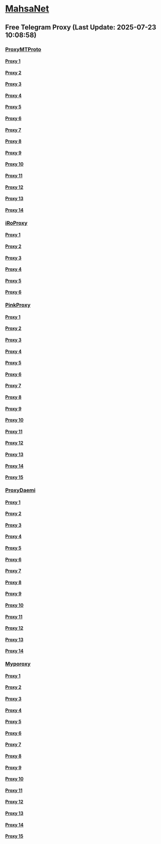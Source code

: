 
# [MahsaNet](https://t.me/mahsa_net)
## Free Telegram Proxy (Last Update: 2025-07-23 10:08:58)
### [ProxyMTProto](https://t.me/ProxyMTProto)
#### [Proxy 1](tg://proxy?server=jak-paris.homborg-hamborg.dodos-codam.jojo19.ir&port=443&secret=7gD_AA___wD_9VVf______VtZWRpYS5zdGVhbXBvd2VyZWQuY29t)
#### [Proxy 2](tg://proxy?server=Paretir-paris.nuremborg-hamborg.dodos-codam.jojo19.ir&port=443&secret=7gD_AA___wD_9VVf______VtZWRpYS5zdGVhbXBvd2VyZWQuY29t)
#### [Proxy 3](tg://proxy?server=195.62.32.120&port=443&secret=EERighJJvXrFGRMCIMJdCQRueWVrdGFuZXQuY29tZmFyYWthdi5jb212YW4ubmFqdmEuY29tAAAAAAAAAAAAAAAAAAAAAAAAAAAAAAAAAAAAAAAAAAAAAAAAAAAAAAAAAAAAAAAAAAAAAAAAAAAAAAAAAAAAAAAAAAAAAAAAAAAAAAA)
#### [Proxy 4](tg://proxy?server=webpanel.arzoonstor.ir.&port=443&secret=7gAA8A8Pd1VV____9QBuLmktLXcuZ28tLS0)
#### [Proxy 5](tg://proxy?server=dns.arzoonstor.ir.&port=443&secret=7gAA8A8Pd1VV____9QBuLmktLXcuZ28tLS0)
#### [Proxy 6](tg://proxy?server=webpanel.arzoonstor.ir.&port=443&secret=7gAA8A8Pd1VV____9QBuLmktLXcuZ28tLS0)
#### [Proxy 7](tg://proxy?server=14.102.10.181&port=888&secret=eeNEgYdJvXrFGRMCIMJdCQtY2RueWVrdGFuZXQuY29tZmFyYWthdi5jb212YW4ubmFqdmEuY29tAAAAAAAAAAAAAAAAAAAAAAAAAAAAAAAA)
#### [Proxy 8](tg://proxy?server=iran.filters.yoga.&port=8888&secret=eeNEgYdJvXrFGRMCIMJdCQtY2RueWVrdGFuZXQuY29tZmFyYWthdi5jb212YW4ubmFqdmEuY29tAAAAAAAAAAAAAAAAAAAAAAAAAAAAAAAA)
#### [Proxy 9](tg://proxy?server=Active.parsa-learning.ir.&port=443&secret=7hAQEP8PSAZT____9QBuLmltZWRpYS5zdGVhbXBvd2VyZWQuY29t)
#### [Proxy 10](tg://proxy?server=mci.parsa-learning.ir.&port=443&secret=7hAQEP8PSAZT____9QBuLmltZWRpYS5zdGVhbXBvd2VyZWQuY29t)
#### [Proxy 11](tg://proxy?server=my.parsa-learning.ir.&port=443&secret=7hAQEP8PSAZT____9QBuLmltZWRpYS5zdGVhbXBvd2VyZWQuY29t)
#### [Proxy 12](tg://proxy?server=web.parsa-learning.ir.&port=443&secret=7hAQEP8PSAZT____9QBuLmltZWRpYS5zdGVhbXBvd2VyZWQuY29t)
#### [Proxy 13](tg://proxy?server=dwonload-netspeed-for-tests.iomusices.ir.&port=9741&secret=ee0000f00f0f775555fffffff5006e2e696d656469612e737465616d706f77657265642e636f6d)
#### [Proxy 14](tg://proxy?server=Allow-more-english-support.kqmusic.ir.&port=9741&secret=ee0000f00f0f775555fffffff5006e2e696d656469612e737465616d706f77657265642e636f6d)
### [iRoProxy](https://t.me/iRoProxy)
#### [Proxy 1](tg://proxy?server=87.248.132.79&port=200&secret=eeNEgYdJvXrFGRMCIMJdCQtY2RueWVrdGFuZXQuY29tZmFyYWthdi5jb212YW4ubmFqdmEuY29tAAAAAAAAAAAAAAAAAAAAAAAAAAAAAAAA)
#### [Proxy 2](tg://proxy?server=87.248.132.80&port=155&secret=EERighJJvXrFGRMCIMJdCQRueWVrdGFuZXQuY29tZmFyYWthdi5jb212YW4ubmFqdmEuY29tAAAAAAAAAAAAAAAAAAAAAAAAAAAAAAAAAAAAAAAAAAAAAAAAAAAAAAAAAAAAAAAAAAAAAAAAAAAAAAAAAAAAAAAAAAAAAAAAAAAAAAA)
#### [Proxy 3](tg://proxy?server=87.248.132.94&port=200&secret=eeNEgYdJvXrFGRMCIMJdCQtY2RueWVrdGFuZXQuY29tZmFyYWthdi5jb212YW4ubmFqdmEuY29tAAAAAAAAAAAAAAAAAAAAAAAAAAAAAAAA)
#### [Proxy 4](tg://proxy?server=87.248.132.46&port=155&secret=EERighJJvXrFGRMCIMJdCQRueWVrdGFuZXQuY29tZmFyYWthdi5jb212YW4ubmFqdmEuY29tAAAAAAAAAAAAAAAAAAAAAAAAAAAAAAAAAAAAAAAAAAAAAAAAAAAAAAAAAAAAAAAAAAAAAAAAAAAAAAAAAAAAAAAAAAAAAAAAAAAAAAA)
#### [Proxy 5](tg://proxy?server=87.248.132.68&port=155&secret=EERighJJvXrFGRMCIMJdCQRueWVrdGFuZXQuY29tZmFyYWthdi5jb212YW4ubmFqdmEuY29tAAAAAAAAAAAAAAAAAAAAAAAAAAAAAAAAAAAAAAAAAAAAAAAAAAAAAAAAAAAAAAAAAAAAAAAAAAAAAAAAAAAAAAAAAAAAAAAAAAAAAAA)
#### [Proxy 6](tg://proxy?server=87.248.132.40&port=155&secret=EERighJJvXrFGRMCIMJdCQRueWVrdGFuZXQuY29tZmFyYWthdi5jb212YW4ubmFqdmEuY29tAAAAAAAAAAAAAAAAAAAAAAAAAAAAAAAAAAAAAAAAAAAAAAAAAAAAAAAAAAAAAAAAAAAAAAAAAAAAAAAAAAAAAAAAAAAAAAAAAAAAAAA)
### [PinkProxy](https://t.me/PinkProxy)
#### [Proxy 1](tg://proxy?server=87.248.134.201&port=443&secret=ee0000f00f0f775555fffffff5006e2e696D656469612E737465616D706F77657265642E636F6D)
#### [Proxy 2](tg://proxy?server=87.248.134.202&port=443&secret=ee0000f00f0f775555fffffff5006e2e696D656469612E737465616D706F77657265642E636F6D)
#### [Proxy 3](tg://proxy?server=176.65.135.63&port=23&secret=eeNEgYdJvXrFGRMCIMJdCQtY2RueWVrdGFuZXQuY29tZmFyYWthdi5jb212YW4ubmFqdmEuY29tAAAAAAAAAAAAAAAAAAAAAAAAAAAAAAAA)
#### [Proxy 4](tg://proxy?server=176.65.135.64&port=23&secret=eeNEgYdJvXrFGRMCIMJdCQtY2RueWVrdGFuZXQuY29tZmFyYWthdi5jb212YW4ubmFqdmEuY29tAAAAAAAAAAAAAAAAAAAAAAAAAAAAAAAA)
#### [Proxy 5](tg://proxy?server=87.248.134.170&port=443&secret=ee0000f00f0f775555fffffff5006e2e696D656469612E737465616D706F77657265642E636F6D)
#### [Proxy 6](tg://proxy?server=87.248.134.203&port=443&secret=ee0000f00f0f775555fffffff5006e2e696D656469612E737465616D706F77657265642E636F6D)
#### [Proxy 7](tg://proxy?server=87.248.134.204&port=443&secret=ee0000f00f0f775555fffffff5006e2e696D656469612E737465616D706F77657265642E636F6D)
#### [Proxy 8](tg://proxy?server=176.65.135.41&port=23&secret=eeNEgYdJvXrFGRMCIMJdCQtY2RueWVrdGFuZXQuY29tZmFyYWthdi5jb212YW4ubmFqdmEuY29tAAAAAAAAAAAAAAAAAAAAAAAAAAAAAAAA)
#### [Proxy 9](tg://proxy?server=176.65.135.42&port=23&secret=eeNEgYdJvXrFGRMCIMJdCQtY2RueWVrdGFuZXQuY29tZmFyYWthdi5jb212YW4ubmFqdmEuY29tAAAAAAAAAAAAAAAAAAAAAAAAAAAAAAAA)
#### [Proxy 10](tg://proxy?server=87.248.134.171&port=443&secret=ee0000f00f0f775555fffffff5006e2e696D656469612E737465616D706F77657265642E636F6D)
#### [Proxy 11](tg://proxy?server=87.248.134.241&port=443&secret=ee0000f00f0f775555fffffff5006e2e696D656469612E737465616D706F77657265642E636F6D)
#### [Proxy 12](tg://proxy?server=87.248.134.242&port=443&secret=ee0000f00f0f775555fffffff5006e2e696D656469612E737465616D706F77657265642E636F6D)
#### [Proxy 13](tg://proxy?server=176.65.135.103&port=23&secret=eeNEgYdJvXrFGRMCIMJdCQtY2RueWVrdGFuZXQuY29tZmFyYWthdi5jb212YW4ubmFqdmEuY29tAAAAAAAAAAAAAAAAAAAAAAAAAAAAAAAA)
#### [Proxy 14](tg://proxy?server=176.65.135.104&port=23&secret=eeNEgYdJvXrFGRMCIMJdCQtY2RueWVrdGFuZXQuY29tZmFyYWthdi5jb212YW4ubmFqdmEuY29tAAAAAAAAAAAAAAAAAAAAAAAAAAAAAAAA)
#### [Proxy 15](tg://proxy?server=87.248.134.172&port=443&secret=ee0000f00f0f775555fffffff5006e2e696D656469612E737465616D706F77657265642E636F6D)
### [ProxyDaemi](https://t.me/ProxyDaemi)
#### [Proxy 1](tg://proxy?server=163.5.31.10&port=8443&secret=EERighJJvXrFGRMCIMJdCQRueWVrdGFuZXQuY29tZmFyYWthdi5jb212YW4ubmFqdmEuY29tAAAAAAAAAAAAAAAAAAAAAAAAAAAAAAAAAAAAAAAAAAAAAAAAAAAAAAAAAAAAAAAAAAAAAAAAAAAAAAAAAAAAAAAAAAAAAAAAAAAAAAA)
#### [Proxy 2](tg://proxy?server=87.248.132.2&port=443&secret=7otdyWf9v23L9+j4vrzGtv5OemY0WUxtZGg0T3NCcDUwNUFBMDUwMDEwMjAzMDQwNTA2MDcwODA5Li11cGRhdGUxLmFuZHJvaWQuZ29vZ2xlLnN5bmMuaW1hZ2UudG5hYmlzaWJpemlwLmly)
#### [Proxy 3](tg://proxy?server=87.248.132.45&port=155&secret=EERighJJvXrFGRMCIMJdCQRueWVrdGFuZXQuY29tZmFyYWthdi5jb212YW4ubmFqdmEuY29tAAAAAAAAAAAAAAAAAAAAAAAAAAAAAAAAAAAAAAAAAAAAAAAAAAAAAAAAAAAAAAAAAAAAAAAAAAAAAAAAAAAAAAAAAAAAAAAAAAAAAAA)
#### [Proxy 4](tg://proxy?server=87.248.132.60&port=155&secret=EERighJJvXrFGRMCIMJdCQRueWVrdGFuZXQuY29tZmFyYWthdi5jb212YW4ubmFqdmEuY29tAAAAAAAAAAAAAAAAAAAAAAAAAAAAAAAAAAAAAAAAAAAAAAAAAAAAAAAAAAAAAAAAAAAAAAAAAAAAAAAAAAAAAAAAAAAAAAAAAAAAAAA)
#### [Proxy 5](tg://proxy?server=87.248.132.30&port=155&secret=7otdyWf9v23L9+j4vrzGtv5OemY0WUxtZGg0T3NCcDUwNUFBMDUwMDEwMjAzMDQwNTA2MDcwODA5Li11cGRhdGUxLmFuZHJvaWQuZ29vZ2xlLnN5bmMuaW1hZ2UudG5hYmlzaWJpemlwLmly)
#### [Proxy 6](tg://proxy?server=87.248.132.46&port=155&secret=EERighJJvXrFGRMCIMJdCQRueWVrdGFuZXQuY29tZmFyYWthdi5jb212YW4ubmFqdmEuY29tAAAAAAAAAAAAAAAAAAAAAAAAAAAAAAAAAAAAAAAAAAAAAAAAAAAAAAAAAAAAAAAAAAAAAAAAAAAAAAAAAAAAAAAAAAAAAAAAAAAAAAA)
#### [Proxy 7](tg://proxy?server=87.248.132.68&port=155&secret=EERighJJvXrFGRMCIMJdCQRueWVrdGFuZXQuY29tZmFyYWthdi5jb212YW4ubmFqdmEuY29tAAAAAAAAAAAAAAAAAAAAAAAAAAAAAAAAAAAAAAAAAAAAAAAAAAAAAAAAAAAAAAAAAAAAAAAAAAAAAAAAAAAAAAAAAAAAAAAAAAAAAAA)
#### [Proxy 8](tg://proxy?server=87.248.132.40&port=155&secret=EERighJJvXrFGRMCIMJdCQRueWVrdGFuZXQuY29tZmFyYWthdi5jb212YW4ubmFqdmEuY29tAAAAAAAAAAAAAAAAAAAAAAAAAAAAAAAAAAAAAAAAAAAAAAAAAAAAAAAAAAAAAAAAAAAAAAAAAAAAAAAAAAAAAAAAAAAAAAAAAAAAAAA)
#### [Proxy 9](tg://proxy?server=37.49.224.205&port=843&secret=EERighJJvXrFGRMCIMJdCQRueWVrdGFuZXQuY29tZmFyYWthdi5jb212YW4ubmFqdmEuY29tAAAAAAAAAAAAAAAAAAAAAAAAAAAAAAAAAAAAAAAAAAAAAAAAAAAAAAAAAAAAAAAAAAAAAAAAAAAAAAAAAAAAAAAAAAAAAAAAAAAAAAA)
#### [Proxy 10](tg://proxy?server=87.248.132.6&port=8443&secret=EERighJJvXrFGRMCIMJdCQRueWVrdGFuZXQuY29tZmFyYWthdi5jb212YW4ubmFqdmEuY29tAAAAAAAAAAAAAAAAAAAAAAAAAAAAAAAAAAAAAAAAAAAAAAAAAAAAAAAAAAAAAAAAAAAAAAAAAAAAAAAAAAAAAAAAAAAAAAAAAAAAAAA)
#### [Proxy 11](tg://proxy?server=87.248.132.100&port=77&secret=eeNEgYdJvXrFGRMCIMJdCQtY2RueWVrdGFuZXQuY29tZmFyYWthdi5jb212YW4ubmFqdmEuY29tAAAAAAAAAAAAAAAAAAAAAAAAAAAAAAAA)
#### [Proxy 12](tg://proxy?server=87.248.132.99&port=8443&secret=EERighJJvXrFGRMCIMJdCQRueWVrdGFuZXQuY29tZmFyYWthdi5jb212YW4ubmFqdmEuY29tAAAAAAAAAAAAAAAAAAAAAAAAAAAAAAAAAAAAAAAAAAAAAAAAAAAAAAAAAAAAAAAAAAAAAAAAAAAAAAAAAAAAAAAAAAAAAAAAAAAAAAA)
#### [Proxy 13](tg://proxy?server=163.5.31.10&port=8443&secret=EERighJJvXrFGRMCIMJdCQRueWVrdGFuZXQuY29tZmFyYWthdi5jb212YW4ubmFqdmEuY29tAAAAAAAAAAAAAAAAAAAAAAAAAAAAAAAAAAAAAAAAAAAAAAAAAAAAAAAAAAAAAAAAAAAAAAAAAAAAAAAAAAAAAAAAAAAAAAAAAAAAAAA)
#### [Proxy 14](tg://proxy?server=87.248.132.2&port=443&secret=7otdyWf9v23L9+j4vrzGtv5OemY0WUxtZGg0T3NCcDUwNUFBMDUwMDEwMjAzMDQwNTA2MDcwODA5Li11cGRhdGUxLmFuZHJvaWQuZ29vZ2xlLnN5bmMuaW1hZ2UudG5hYmlzaWJpemlwLmly)
### [Myporoxy](https://t.me/Myporoxy)
#### [Proxy 1](tg://proxy?server=Focos-mokos.berlino-landcvixo.yokohama-1borino.eromatic.info.&port=443&secret=iORid5lJ237IiBMGYMQMdw==)
#### [Proxy 2](tg://proxy?server=Komatso-Japan.www.google.com.ganool-com.info&port=300&secret=eeRigzNJvXrFGRMCIMJdEARueWVrdGFuZXQuY29tZmFyYTrhdi5jb212YZ6ubmFqXeEuY29tAAAAAAAAAAAAAAAAAAAAAAAAAAAAAAAAAAAAAAAAAAAAAAAAAAAAAAAAAAAAAAAAAAAAAAAAAAAAAAAAAAAAAAAAAAAAAAAAAAAAAAA)
#### [Proxy 3](tg://proxy?server=Jocker-moker.garden-workeston.borsandowww.tic.ir.eldorado-feng.info.&port=443&secret=7HQighJPBNMYVRNB6tdkVw==)
#### [Proxy 4](tg://proxy?server=Mortal-Vovok.nuremborg-hamborg.dodos-codam.mehrvilla.info&port=443&secret=7gAA8A8Pd1VV____9QBuLmltZWRpYS5zdGVhbXBvd2VyZWQuY29t)
#### [Proxy 5](tg://proxy?server=Focos-mokos.berlino-landcvixo.yokohama-1borino.eromatic.info.&port=443&secret=iORid5lJ237IiBMGYMQMdw==)
#### [Proxy 6](tg://proxy?server=Komatso-Japan.www.google.com.ganool-com.info&port=300&secret=eeRigzNJvXrFGRMCIMJdEARueWVrdGFuZXQuY29tZmFyYTrhdi5jb212YZ6ubmFqXeEuY29tAAAAAAAAAAAAAAAAAAAAAAAAAAAAAAAAAAAAAAAAAAAAAAAAAAAAAAAAAAAAAAAAAAAAAAAAAAAAAAAAAAAAAAAAAAAAAAAAAAAAAAA)
#### [Proxy 7](tg://proxy?server=Jocker-moker.garden-workeston.borsandowww.tic.ir.eldorado-feng.info.&port=443&secret=7HQighJPBNMYVRNB6tdkVw==)
#### [Proxy 8](tg://proxy?server=Mortal-Vovok.nuremborg-hamborg.dodos-codam.mehrvilla.info&port=443&secret=7gAA8A8Pd1VV____9QBuLmltZWRpYS5zdGVhbXBvd2VyZWQuY29t)
#### [Proxy 9](tg://proxy?server=Jocker-moker.garden-workeston.borsandowww.tic.ir.eldorado-feng.info.&port=443&secret=7HQighJPBNMYVRNB6tdkVw==)
#### [Proxy 10](tg://proxy?server=Mortal-Vovok.nuremborg-hamborg.dodos-codam.mehrvilla.info&port=443&secret=7gAA8A8Pd1VV____9QBuLmltZWRpYS5zdGVhbXBvd2VyZWQuY29t)
#### [Proxy 11](tg://proxy?server=Komatso-Japan.www.google.com.ganool-com.info&port=300&secret=eeRigzNJvXrFGRMCIMJdEARueWVrdGFuZXQuY29tZmFyYTrhdi5jb212YZ6ubmFqXeEuY29tAAAAAAAAAAAAAAAAAAAAAAAAAAAAAAAAAAAAAAAAAAAAAAAAAAAAAAAAAAAAAAAAAAAAAAAAAAAAAAAAAAAAAAAAAAAAAAAAAAAAAAA)
#### [Proxy 12](tg://proxy?server=Focos-mokos.berlino-landcvixo.yokohama-1borino.eromatic.info.&port=443&secret=iORid5lJ237IiBMGYMQMdw==)
#### [Proxy 13](tg://proxy?server=Komatso-Japan.www.google.com.ganool-com.info&port=300&secret=eeRigzNJvXrFGRMCIMJdEARueWVrdGFuZXQuY29tZmFyYTrhdi5jb212YZ6ubmFqXeEuY29tAAAAAAAAAAAAAAAAAAAAAAAAAAAAAAAAAAAAAAAAAAAAAAAAAAAAAAAAAAAAAAAAAAAAAAAAAAAAAAAAAAAAAAAAAAAAAAAAAAAAAAA)
#### [Proxy 14](tg://proxy?server=Jocker-moker.garden-workeston.borsandowww.tic.ir.eldorado-feng.info.&port=443&secret=7HQighJPBNMYVRNB6tdkVw==)
#### [Proxy 15](tg://proxy?server=Mortal-Vovok.nuremborg-hamborg.dodos-codam.mehrvilla.info&port=443&secret=7gAA8A8Pd1VV____9QBuLmltZWRpYS5zdGVhbXBvd2VyZWQuY29t)

    